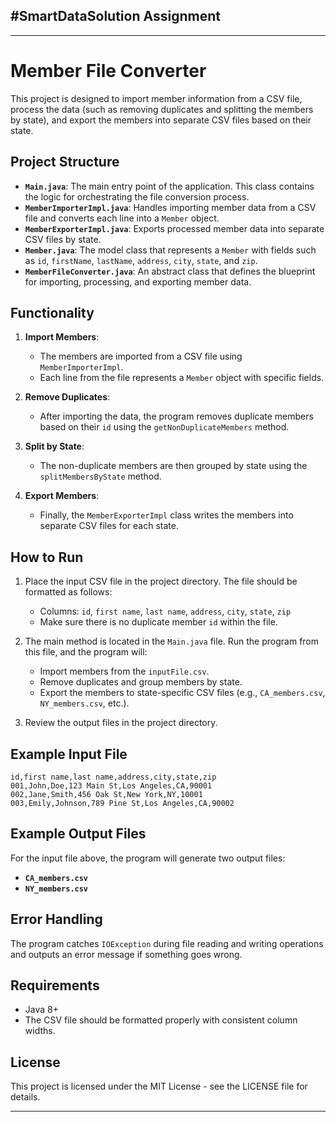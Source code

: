 #SmartDataSolution Assignment
---
---

# Member File Converter

This project is designed to import member information from a CSV file, process the data (such as removing duplicates and splitting the members by state), and export the members into separate CSV files based on their state.

## Project Structure

- **`Main.java`**: The main entry point of the application. This class contains the logic for orchestrating the file conversion process.
- **`MemberImporterImpl.java`**: Handles importing member data from a CSV file and converts each line into a `Member` object.
- **`MemberExporterImpl.java`**: Exports processed member data into separate CSV files by state.
- **`Member.java`**: The model class that represents a `Member` with fields such as `id`, `firstName`, `lastName`, `address`, `city`, `state`, and `zip`.
- **`MemberFileConverter.java`**: An abstract class that defines the blueprint for importing, processing, and exporting member data.

## Functionality

1. **Import Members**:
   - The members are imported from a CSV file using `MemberImporterImpl`.
   - Each line from the file represents a `Member` object with specific fields.

2. **Remove Duplicates**:
   - After importing the data, the program removes duplicate members based on their `id` using the `getNonDuplicateMembers` method.

3. **Split by State**:
   - The non-duplicate members are then grouped by state using the `splitMembersByState` method.

4. **Export Members**:
   - Finally, the `MemberExporterImpl` class writes the members into separate CSV files for each state.

## How to Run

1. Place the input CSV file in the project directory. The file should be formatted as follows:
   - Columns: `id`, `first name`, `last name`, `address`, `city`, `state`, `zip`
   - Make sure there is no duplicate member `id` within the file.

2. The main method is located in the `Main.java` file. Run the program from this file, and the program will:
   - Import members from the `inputFile.csv`.
   - Remove duplicates and group members by state.
   - Export the members to state-specific CSV files (e.g., `CA_members.csv`, `NY_members.csv`, etc.).

3. Review the output files in the project directory.

## Example Input File

```csv
id,first name,last name,address,city,state,zip
001,John,Doe,123 Main St,Los Angeles,CA,90001
002,Jane,Smith,456 Oak St,New York,NY,10001
003,Emily,Johnson,789 Pine St,Los Angeles,CA,90002
```

## Example Output Files

For the input file above, the program will generate two output files:
- **`CA_members.csv`**
- **`NY_members.csv`**

## Error Handling

The program catches `IOException` during file reading and writing operations and outputs an error message if something goes wrong.

## Requirements

- Java 8+
- The CSV file should be formatted properly with consistent column widths.

## License

This project is licensed under the MIT License - see the LICENSE file for details.

---
